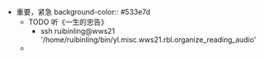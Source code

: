 - 重要，紧急
  background-color:: #533e7d
	- TODO 听《一生的忠告》
		- ssh ruibinling@wws21 '/home/ruibinling/bin/yl.misc.wws21.rbl.organize_reading_audio'
	-